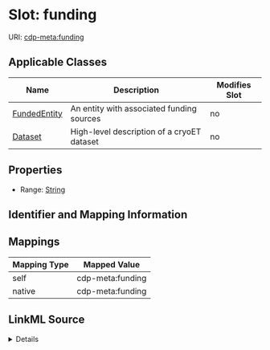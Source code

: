 

# Slot: funding

URI: [cdp-meta:funding](metadatafunding)



<!-- no inheritance hierarchy -->





## Applicable Classes

| Name | Description | Modifies Slot |
| --- | --- | --- |
| [FundedEntity](FundedEntity.md) | An entity with associated funding sources |  no  |
| [Dataset](Dataset.md) | High-level description of a cryoET dataset |  no  |







## Properties

* Range: [String](String.md)





## Identifier and Mapping Information








## Mappings

| Mapping Type | Mapped Value |
| ---  | ---  |
| self | cdp-meta:funding |
| native | cdp-meta:funding |




## LinkML Source

<details>
```yaml
name: funding
alias: funding
domain_of:
- FundedEntity
- Dataset
range: string

```
</details>
